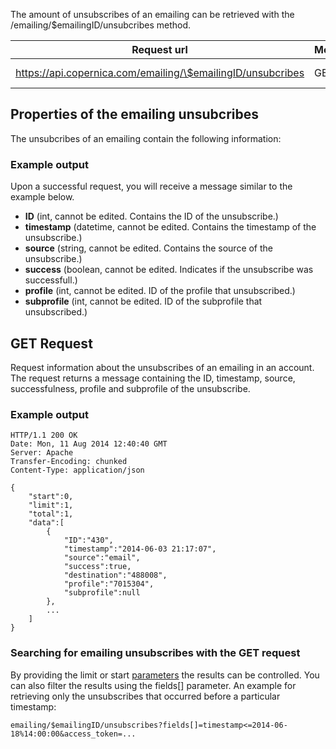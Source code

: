 The amount of unsubscribes of an emailing can be retrieved with the
/emailing/\$emailingID/unsubcribes method.

| Request url | Methods | Parameters |
| --- | --- | --- |
| https://api.copernica.com/emailing/\$emailingID/unsubcribes | GET | start, limit, fields[] |

Properties of the emailing unsubcribes
--------------------------------------

The unsubcribes of an emailing contain the following information:

### Example output

Upon a successful request, you will receive a message similar to the
example below.

-   **ID** (int, cannot be edited. Contains the ID of the unsubscribe.)
-   **timestamp** (datetime, cannot be edited. Contains the timestamp of
    the unsubscribe.)
-   **source** (string, cannot be edited. Contains the source of the
    unsubscribe.)
-   **success** (boolean, cannot be edited. Indicates if the unsubscribe
    was successfull.)
-   **profile** (int, cannot be edited. ID of the profile that
    unsubscribed.)
-   **subprofile** (int, cannot be edited. ID of the subprofile that
    unsubscribed.)

GET Request
-----------

Request information about the unsubscribes of an emailing in an account.
The request returns a message containing the ID, timestamp, source,
successfulness, profile and subprofile of the unsubscribe.

### Example output

```
HTTP/1.1 200 OK
Date: Mon, 11 Aug 2014 12:40:40 GMT 
Server: Apache 
Transfer-Encoding: chunked 
Content-Type: application/json 

{
    "start":0,
    "limit":1,
    "total":1,
    "data":[
        {
            "ID":"430",
            "timestamp":"2014-06-03 21:17:07",
            "source":"email",
            "success":true,
            "destination":"488008",
            "profile":"7015304",
            "subprofile":null
        },
        ...
    ]
}
```

### Searching for emailing unsubscribes with the GET request

By providing the limit or start
[parameters](./rest-api-parameters.md)
the results can be controlled. You can also filter the results using the
fields[] parameter. An example for retrieving only the unsubscribes that
occurred before a particular timestamp:

```
emailing/$emailingID/unsubscribes?fields[]=timestamp<=2014-06-18%14:00:00&access_token=...
```

